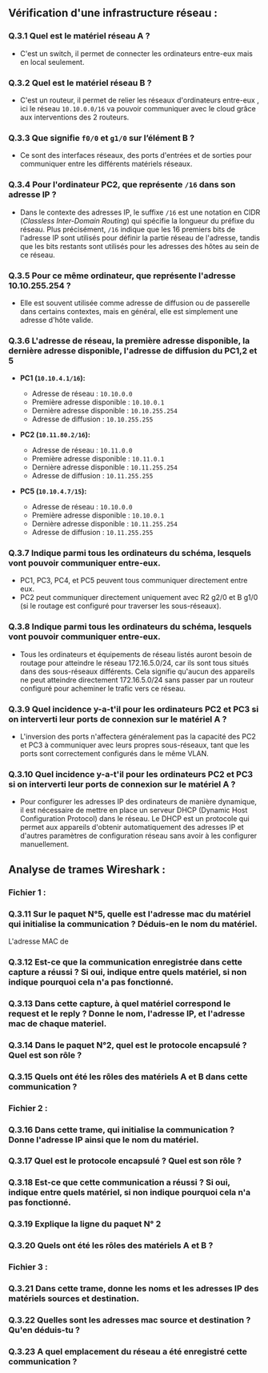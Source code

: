 ## Vérification d'une infrastructure réseau : 

### Q.3.1 Quel est le matériel réseau A ?

- C'est un switch, il permet de connecter les ordinateurs entre-eux mais en local seulement.

### Q.3.2 Quel est le matériel réseau B ?

- C'est un routeur, il permet de relier les réseaux d'ordinateurs entre-eux , ici le réseau `10.10.0.0/16` va pouvoir communiquer avec le cloud grâce aux interventions des 2 routeurs.

### Q.3.3 Que signifie `f0/0` et `g1/0` sur l’élément B ?

- Ce sont des interfaces réseaux, des ports d'entrées et de sorties pour communiquer entre les différents matériels réseaux.

### Q.3.4 Pour l'ordinateur PC2, que représente `/16` dans son adresse IP ?

- Dans le contexte des adresses IP, le suffixe `/16` est une notation en CIDR (*Classless Inter-Domain Routing*) qui spécifie la longueur du préfixe du réseau. Plus précisément, `/16` indique que les 16 premiers bits de l'adresse IP sont utilisés pour définir la partie réseau de l'adresse, tandis que les bits restants sont utilisés pour les adresses des hôtes au sein de ce réseau.

### Q.3.5 Pour ce même ordinateur, que représente l'adresse 10.10.255.254 ?

- Elle est souvent utilisée comme adresse de diffusion ou de passerelle dans certains contextes, mais en général, elle est simplement une adresse d'hôte valide.

### Q.3.6 L'adresse de réseau, la première adresse disponible, la dernière adresse disponible, l'adresse de diffusion du PC1,2 et 5 

- **PC1 (`10.10.4.1/16`):**
  - Adresse de réseau : `10.10.0.0`
  - Première adresse disponible : `10.10.0.1`
  - Dernière adresse disponible : `10.10.255.254`
  - Adresse de diffusion : `10.10.255.255`

- **PC2 (`10.11.80.2/16`):**
  - Adresse de réseau : `10.11.0.0`
  - Première adresse disponible : `10.11.0.1`
  - Dernière adresse disponible : `10.11.255.254`
  - Adresse de diffusion : `10.11.255.255`

- **PC5 (`10.10.4.7/15`):**
  - Adresse de réseau : `10.10.0.0`
  - Première adresse disponible : `10.10.0.1`
  - Dernière adresse disponible : `10.11.255.254`
  - Adresse de diffusion : `10.11.255.255`
 
### Q.3.7 Indique parmi tous les ordinateurs du schéma, lesquels vont pouvoir communiquer entre-eux.

- PC1, PC3, PC4, et PC5 peuvent tous communiquer directement entre eux.
- PC2 peut communiquer directement uniquement avec R2 g2/0 et B g1/0 (si le routage est configuré pour traverser les sous-réseaux).

### Q.3.8 Indique parmi tous les ordinateurs du schéma, lesquels vont pouvoir communiquer entre-eux.

- Tous les ordinateurs et équipements de réseau listés auront besoin de routage pour atteindre le réseau 172.16.5.0/24, car ils sont tous situés dans des sous-réseaux différents. Cela signifie qu'aucun des appareils ne peut atteindre directement 172.16.5.0/24 sans passer par un routeur configuré pour acheminer le trafic vers ce réseau.

### Q.3.9 Quel incidence y-a-t'il pour les ordinateurs PC2 et PC3 si on interverti leur ports de connexion sur le matériel A ?

- L'inversion des ports n'affectera généralement pas la capacité des PC2 et PC3 à communiquer avec leurs propres sous-réseaux, tant que les ports sont correctement configurés dans le même VLAN. 

### Q.3.10 Quel incidence y-a-t'il pour les ordinateurs PC2 et PC3 si on interverti leur ports de connexion sur le matériel A ?

- Pour configurer les adresses IP des ordinateurs de manière dynamique, il est nécessaire de mettre en place un serveur DHCP (Dynamic Host Configuration Protocol) dans le réseau. Le DHCP est un protocole qui permet aux appareils d'obtenir automatiquement des adresses IP et d'autres paramètres de configuration réseau sans avoir à les configurer manuellement.

## Analyse de trames Wireshark : 

### Fichier 1 :

### Q.3.11 Sur le paquet N°5, quelle est l'adresse mac du matériel qui initialise la communication ? Déduis-en le nom du matériel.

L'adresse MAC de 

### Q.3.12 Est-ce que la communication enregistrée dans cette capture a réussi ? Si oui, indique entre quels matériel, si non indique pourquoi cela n'a pas fonctionné.

### Q.3.13 Dans cette capture, à quel matériel correspond le request et le reply ? Donne le nom, l'adresse IP, et l'adresse mac de chaque materiel.

### Q.3.14 Dans le paquet N°2, quel est le protocole encapsulé ? Quel est son rôle ?

### Q.3.15 Quels ont été les rôles des matériels A et B dans cette communication ?

### Fichier 2 :

### Q.3.16 Dans cette trame, qui initialise la communication ? Donne l'adresse IP ainsi que le nom du matériel.

### Q.3.17 Quel est le protocole encapsulé ? Quel est son rôle ?

### Q.3.18 Est-ce que cette communication a réussi ? Si oui, indique entre quels matériel, si non indique pourquoi cela n'a pas fonctionné.

### Q.3.19 Explique la ligne du paquet N° 2

### Q.3.20 Quels ont été les rôles des matériels A et B ?

### Fichier 3 :

### Q.3.21 Dans cette trame, donne les noms et les adresses IP des matériels sources et destination.

### Q.3.22 Quelles sont les adresses mac source et destination ? Qu'en déduis-tu ?

### Q.3.23 A quel emplacement du réseau a été enregistré cette communication ?
